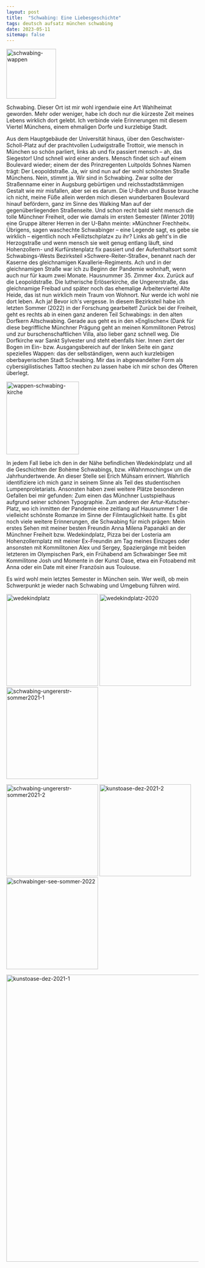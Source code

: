 ```yaml
---
layout: post
title:  "Schwabing: Eine Liebesgeschichte"
tags: deutsch aufsatz münchen schwabing 
date: 2023-05-11
sitemap: false
---
```

<a href="https://imgbb.com/"><img src="https://i.ibb.co/4RS8XJv/schwabing-wappen.png" alt="schwabing-wappen" border="0" width="130px"></a>

Schwabing. Dieser Ort ist mir wohl irgendwie eine Art Wahlheimat geworden. Mehr oder weniger, habe ich doch nur die kürzeste Zeit meines Lebens wirklich dort gelebt. Ich verbinde viele Erinnerungen mit diesem Viertel Münchens, einem ehmaligen Dorfe und kurzlebige Stadt.

Aus dem Hauptgebäude der Universität hinaus, über den Geschwister-Scholl-Platz auf der prachtvollen Ludwigstraße Trottoir, wie mensch in München so schön parliert, links ab und fix passiert mensch – ah, das Siegestor! Und schnell wird einer anders. Mensch findet sich auf einem Boulevard wieder; einem der des Prinzregenten Luitpolds Sohnes Namen trägt: Der Leopoldstraße. Ja, wir sind nun auf der wohl schönsten Straße Münchens. Nein, stimmt ja. Wir sind in Schwabing. Zwar sollte der Straßenname einer in Augsburg gebürtigen und reichsstadtstämmigen Gestalt wie mir misfallen, aber sei es darum. Die U-Bahn und Busse brauche ich nicht, meine Füße allein werden mich diesen wunderbaren Boulevard hinauf befördern, ganz im Sinne des Walking Man auf der gegenüberliegenden Straßenseite. Und schon recht bald sieht mensch die tolle Münchner Freiheit, oder wie damals im ersten Semester (Winter 2019) eine Gruppe älterer Herren in der U-Bahn meinte: »Münchner Frechheit«. Übrigens, sagen waschechte Schwabinger – eine Legende sagt, es gebe sie wirklich – eigentlich noch »Feiliztschplatz« zu ihr? Links ab geht's in die Herzogstraße und wenn mensch sie weit genug entlang läuft, sind Hohenzollern- und Kurfürstenplatz fix passiert und der Aufenthaltsort somit Schwabings-Wests Bezirksteil »Schwere-Reiter-Straße«, benannt nach der Kaserne des gleichnamigen Kavallerie-Regiments. Ach und in der gleichnamigen Straße war ich zu Beginn der Pandemie wohnhaft, wenn auch nur für kaum zwei Monate. Hausnummer 35. Zimmer 4xx. Zurück auf die Leopoldstraße. Die lutherische Erlöserkirche, die Ungererstraße, das gleichnamige Freibad und später noch das ehemalige Arbeiterviertel Alte Heide, das ist nun wirklich mein Traum von Wohnort. Nur werde ich wohl nie dort leben. Ach ja! Bevor ich's vergesse. In diesem Bezirksteil habe ich letzten Sommer (2022) in der Forschung gearbeitet! Zurück bei der Freiheit, geht es rechts ab in einen ganz anderen Teil Schwabings: in den alten Dorfkern Altschwabing. Gerade aus geht es in den »Englischen« (Dank für diese begriffliche Münchner Prägung geht an meinen Kommilitonen Petros) und zur burschenschaftlichen Villa, also lieber ganz schnell weg. Die Dorfkirche war Sankt Sylvester und steht ebenfalls hier. Innen ziert der Bogen im Ein- bzw. Ausgangsbereich auf der linken Seite ein ganz spezielles Wappen: das der selbständigen, wenn auch kurzlebigen oberbayerischen Stadt Schwabing. Mir das in abgewandelter Form als cybersigilistisches Tattoo stechen zu lassen habe ich mir schon des Öfteren überlegt.

<a href="https://ibb.co/4KNwYPg"><img src="https://i.ibb.co/GnPftc3/wappen-schwabing-kirche.jpg" alt="wappen-schwabing-kirche" border="0" height="190px"></a>
  
In jedem Fall liebe ich den in der Nähe befindlichen Wedekindplatz und all die Geschichten der Bohème Schwabings, bzw. »Wahnmochings« um die Jahrhundertwende. An dieser Stelle sei Erich Mühsam erinnert. Wahrlich identifiziere ich mich ganz in seinem Sinne als Teil des studentischen Lumpenproletariats. Ansonsten haben zwei weitere Plätze besonderen Gefallen bei mir gefunden: Zum einen das Münchner Lustspielhaus aufgrund seiner schönen Typographie. Zum anderen der Artur-Kutscher-Platz, wo ich inmitten der Pandemie eine zeitlang auf Hausnummer 1 die vielleicht
schönste Romanze im Sinne der Filmtauglichkeit hatte. Es gibt noch viele weitere Erinnerungen, die Schwabing für mich prägen: Mein erstes Sehen mit meiner besten Freundin Anna Milena Papanakli an der Münchner Freiheit bzw. Wedekindplatz, Pizza bei der Losteria am Hohenzollernplatz mit meiner Ex-Freundin am Tag meines Einzuges oder ansonsten mit Kommilitonen Alex und Sergey, Spaziergänge mit beiden letzteren im Olympischen Park, ein Frühabend am Schwabinger See mit Kommilitone Josh und Momente in der Kunst Oase, etwa ein Fotoabend mit Anna oder ein Date mit einer Französin aus Toulouse. 

Es wird wohl mein letztes Semester in München sein. Wer weiß, ob mein Schwerpunkt je wieder nach Schwabing und Umgebung führen wird.

<a href="https://ibb.co/0q40DPz"><img src="https://i.ibb.co/F6ZQxGd/wedekindplatz.jpg" alt="wedekindplatz" border="0" width="240px"></a>
<a href="https://ibb.co/LddypdG"><img src="https://i.ibb.co/DffFKfq/wedekindplatz-2020.jpg" alt="wedekindplatz-2020" border="0" width="240px"></a>
<a href="https://ibb.co/XsMBf2D"><img src="https://i.ibb.co/Ph0psmM/schwabing-ungererstr-sommer2021-1.jpg" alt="schwabing-ungererstr-sommer2021-1" border="0" width="240px"></a>

<a href="https://ibb.co/MRbQPsr"><img src="https://i.ibb.co/THZdPk6/schwabing-ungererstr-sommer2021-2.jpg" alt="schwabing-ungererstr-sommer2021-2" border="0" width="240px"></a>
<a href="https://ibb.co/M6QFn18"><img src="https://i.ibb.co/2NHGqM8/kunstoase-dez-2021-2.jpg" alt="kunstoase-dez-2021-2" border="0" width="240"></a>
<a href="https://ibb.co/LYN3vmg"><img src="https://i.ibb.co/8NYHXqx/schwabinger-see-sommer-2022.jpg" alt="schwabinger-see-sommer-2022" border="0" width="240px"></a>

<a href="https://ibb.co/5L89fZ7"><img src="https://i.ibb.co/M7Vh3dX/kunstoase-dez-2021-1.jpg" alt="kunstoase-dez-2021-1" border="0" width="750px"></a>
